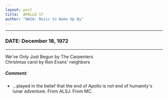 ```yaml
---
layout: post
title:  APOLLO 17
author: "NASA: Music to Wake Up By"
---
```


----
### DATE: December 18, 1972
----
We've Only Just Begun by The Carpenters<br />Christmas carol by Ron Evans' neighbors

##### Comment:
* ...played in the belief that the end of Apollo is not end of humanity's lunar adventure. From ALSJ.
From MC.
